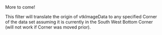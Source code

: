More to come!

<!--- TODO --->

This filter will translate the origin of vtkImageData to any specified Corner of the data set assuming it is currently in the South West Bottom Corner (will not work if Corner was moved prior).
